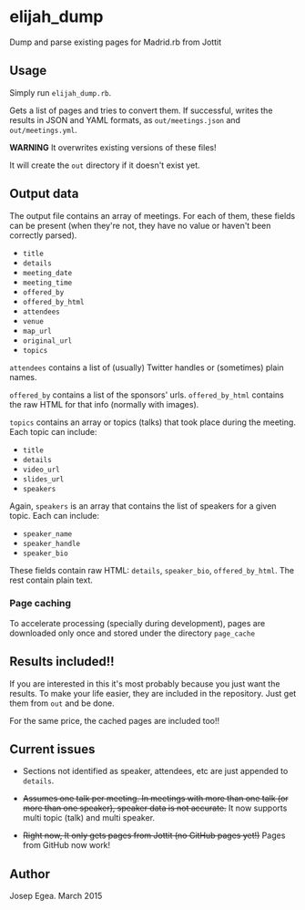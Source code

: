 # elijah_dump

Dump and parse existing pages for Madrid.rb from Jottit

## Usage

Simply run `elijah_dump.rb`. 

Gets a list of pages and tries to convert them. If successful, writes the results in JSON and YAML formats, as `out/meetings.json` and `out/meetings.yml`.

**WARNING** It overwrites existing versions of these files!

It will create the `out` directory if it doesn't exist yet.

## Output data

The output file contains an array of meetings. For each of them, these fields can be present (when they're not, they have no value or haven't been correctly parsed).

*	`title`
*	`details`
*	`meeting_date`
*	`meeting_time`
*	`offered_by`
*	`offered_by_html`
*	`attendees`
*	`venue`
*	`map_url`
*	`original_url`
*	`topics` 

`attendees` contains a list of (usually) Twitter handles or (sometimes) plain names.

`offered_by` contains a list of the sponsors' urls. `offered_by_html` contains the raw HTML for that info (normally with images).

`topics` contains an array or topics (talks) that took place during the meeting. Each topic can include:

*	`title`
*	`details`	
*	`video_url`
*	`slides_url`
*	`speakers` 

Again, `speakers` is an array that contains the list of speakers for a given topic. Each can include:

*	`speaker_name`
*	`speaker_handle`
*	`speaker_bio`

These fields contain raw HTML: `details`, `speaker_bio`, `offered_by_html`. The rest contain plain text.

### Page caching

To accelerate processing (specially during development), pages are downloaded only once and stored under the directory `page_cache`

## Results included!!

If you are interested in this it's most probably because you just want the results. To make your life easier, they are included in the repository. Just get them from `out` and be done. 

For the same price, the cached pages are included too!!

## Current issues

*	Sections not identified as speaker, attendees, etc are just appended to `details`.

*	<strike>Assumes one talk per meeting. In meetings with more than one talk (or more than one speaker), speaker data is not accurate.</strike> It now supports multi topic (talk) and multi speaker.

*	<strike>Right now, It only gets pages from Jottit (no GitHub pages yet!)</strike> Pages from GitHub now work!

## Author

Josep Egea. March 2015
